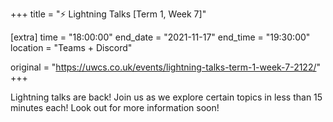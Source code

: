 +++
title = "⚡ Lightning Talks [Term 1, Week 7]"

[extra]
time = "18:00:00"
end_date = "2021-11-17"
end_time = "19:30:00"
location = "Teams + Discord"

original = "https://uwcs.co.uk/events/lightning-talks-term-1-week-7-2122/"    
+++

Lightning talks are back\! Join us as we explore certain topics in less than 15 minutes each\! Look out for more information soon\!

